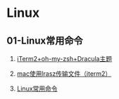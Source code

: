 # Linux



## 01-Linux常用命令

1. [iTerm2+oh-my-zsh+Dracula主题](https://blog.csdn.net/AugustDY/article/details/99320037)

2. [mac使用lrasz传输文件（iterm2）](https://juejin.cn/post/6912337002754998285/)

3. [Linux常用命令](https://juejin.cn/post/6912370121008906247)

   

